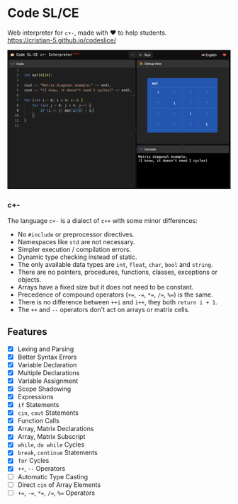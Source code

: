 
# Code SL/CE

Web interpreter for `c+-`, made with ❤️ to help students.\
https://cristian-5.github.io/codeslice/

![Code Slice](/img/screen-1.png)

### c+\-

The language `c+-` is a dialect of `c++` with some minor differences:

- No `#include` or preprocessor directives.
- Namespaces like `std` are not necessary.
- Simpler execution / compilation errors.
- Dynamic type checking instead of static.
- The only available data types are `int`, `float`, `char`, `bool` and `string`.
- There are no pointers, procedures, functions, classes, exceptions or objects.
- Arrays have a fixed size but it does not need to be constant.
- Precedence of compound operators (`+=`, `-=`, `*=`, `/=`, `%=`) is the same.
- There is no difference between `++i` and `i++`, they both `return i + 1`.
- The `++` and `--` operators don't act on arrays or matrix cells.

## Features

- [x] Lexing and Parsing
- [x] Better Syntax Errors
- [x] Variable Declaration
- [x] Multiple Declarations
- [x] Variable Assignment
- [x] Scope Shadowing
- [x] Expressions
- [x] `if` Statements
- [x] `cin`, `cout` Statements
- [x] Function Calls
- [x] Array, Matrix Declarations
- [x] Array, Matrix Subscript
- [x] `while`, `do while` Cycles
- [x] `break`, `continue` Statements
- [x] `for` Cycles
- [x] `++`, `--` Operators
- [ ] Automatic Type Casting
- [ ] Direct `cin` of Array Elements
- [ ] `+=`, `-=`, `*=`, `/=`, `%=` Operators
